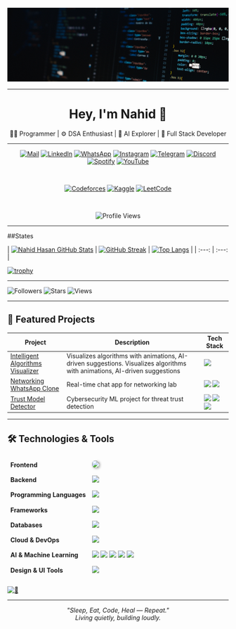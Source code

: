 ![](Cover%20Pic.png)

---

<h1 align="center">Hey, I'm Nahid 👋</h1>

<p align="center">
  👨‍💻 Programmer | ⚙️ DSA Enthusiast | 🤖 AI Explorer | 🧱 Full Stack Developer  
</p>

---

<!-- 🌐 Contact & Coding Profiles (Simple URLs) -->

<div align="center">

[![Mail](https://img.shields.io/badge/-Mail-c14438?style=flat&logo=Gmail&logoColor=white)](mailto:your-email@example.com "Connect via Email")
[![LinkedIn](https://img.shields.io/badge/-LinkedIn-0072b1?style=flat&logo=Linkedin&logoColor=white)](https://linkedin.com/in/your-linkedin "Connect on LinkedIn")
[![WhatsApp](https://img.shields.io/badge/-WhatsApp-4AC959?style=flat&logo=whatsapp&logoColor=white)](https://wa.me/your-number "Chat on WhatsApp")
[![Instagram](https://img.shields.io/badge/-Instagram-C13584?style=flat&logo=Instagram&logoColor=white)](https://instagram.com/your-instagram "Instagram Profile")
[![Telegram](https://img.shields.io/badge/-Telegram-0088CC?style=flat&logo=Telegram&logoColor=white)](https://t.me/your-telegram "Telegram Profile")
[![Discord](https://img.shields.io/badge/-Discord-5865F2?style=flat&logo=Discord&logoColor=white)](https://discord.com/your-discord "Discord Profile")
[![Spotify](https://img.shields.io/badge/-Spotify-1DB954?style=flat&logo=Spotify&logoColor=white)](https://spotify.com/your-spotify "Spotify Profile")
[![YouTube](https://img.shields.io/badge/-YouTube-FF0000?style=flat&logo=YouTube&logoColor=white)](https://youtube.com/your-channel "YouTube Channel")

<br />

[![Codeforces](https://img.shields.io/badge/-Codeforces-1F8ACB?style=flat&logo=codeforces&logoColor=white)](https://codeforces.com/profile/your-codeforces)
[![Kaggle](https://img.shields.io/badge/-Kaggle-20BEFF?style=flat&logo=kaggle&logoColor=white)](https://kaggle.com/your-kaggle)
[![LeetCode](https://img.shields.io/badge/-LeetCode-FFA116?style=flat&logo=leetcode&logoColor=white)](https://leetcode.com/your-leetcode)

<br />

![Profile Views](https://komarev.com/ghpvc/?username=nahiiiiid&color=blue)

</div>





---


##States

<!-- 🧠 GitHub Stats and Streaks -->
| [![Nahid Hasan GitHub Stats](https://github-readme-stats.vercel.app/api?username=nahiiiiid&show_icons=true&theme=ayu-mirage&count_private=true)](https://github.com/nahiiiiid) | [![GitHub Streak](https://github-readme-streak-stats.herokuapp.com/?user=nahiiiiid&theme=ayu-mirage)](https://github.com/nahiiiiid) | [![Top Langs](https://github-readme-stats.vercel.app/api/top-langs/?username=nahiiiiid&layout=compact&theme=ayu-mirage)](https://github.com/nahiiiiid) |
| :---: | :---: |


<!-- 🏆 GitHub Trophy Cabinet -->
[![trophy](https://github-profile-trophy.vercel.app/?username=nahiiiiid&theme=darkhub&margin-w=15&no-frame=true)](https://github.com/nahiiiiid)


---

![Followers](https://img.shields.io/github/followers/nahiiiiid?label=Follow&style=social)
![Stars](https://img.shields.io/github/stars/nahiiiiid?style=social)
![Views](https://komarev.com/ghpvc/?username=nahiiiiid&label=Profile%20views&color=blue&style=flat)

---

## 🚀 Featured Projects

| Project | Description | Tech Stack |
|--------|-------------|------------|
| [Intelligent Algorithms Visualizer](https://github.com/nahiiiiid/Intelligent-Algorithm-Visualizer) | Visualizes algorithms with animations, AI-driven suggestions. Visualizes algorithms with animations, AI-driven suggestions | <img src="https://skillicons.dev/icons?i=html,css,js,python" height="20"/> |
| [Networking WhatsApp Clone](https://github.com/nahiiiiid/networking-chat-app) | Real-time chat app for networking lab | <img src="https://skillicons.dev/icons?i=python" height="20"/> <img src="https://img.shields.io/badge/Socket.IO-010101?style=flat&logo=socket.io&logoColor=white" height="20"/> |
| [Trust Model Detector](https://github.com/nahiiiiid/trust-model-intel) | Cybersecurity ML project for threat trust detection | <img src="https://skillicons.dev/icons?i=python" height="20"/> <img src="https://img.shields.io/badge/Scikit--Learn-F7931E?style=flat&logo=scikit-learn&logoColor=white" height="20"/> <img src="https://img.shields.io/badge/ML-6B57FF?style=flat&logo=ml&logoColor=white" height="20"/> |


---


## 🛠 Technologies & Tools

<table style="border-collapse: separate; border-spacing: 0 10px;">
  <tr style="border-bottom: 1px solid #ccc;">
    <td><strong>Frontend</strong></td>
    <td>
      <img src="https://skillicons.dev/icons?i=html,css,js,ts,bootstrap,materialui,sass,tailwind,react,nextjs,vite,astro,redux" style="height:28px; box-shadow: 2px 2px 5px #aaa; border-radius: 6px;" />
    </td>
  </tr>
  <tr>
    <td><strong>Backend</strong></td>
    <td>
      <img src="https://skillicons.dev/icons?i=nodejs,express,nestjs,jest" style="height:28px;" />
    </td>
  </tr>
  <tr>
    <td><strong>Programming Languages</strong></td>
    <td>
      <img src="https://skillicons.dev/icons?i=js,ts,python,md" style="height:28px;" />
    </td>
  </tr>
  <tr>
    <td><strong>Frameworks</strong></td>
    <td>
      <img src="https://skillicons.dev/icons?i=django,graphql" style="height:28px;" />
    </td>
  </tr>
  <tr>
    <td><strong>Databases</strong></td>
    <td>
      <img src="https://skillicons.dev/icons?i=postgres,mysql,mongodb,supabase" style="height:28px;" />
    </td>
  </tr>
  <tr>
    <td><strong>Cloud & DevOps</strong></td>
    <td>
      <img src="https://skillicons.dev/icons?i=docker,git,linux,vscode,postman" style="height:28px;" />
    </td>
  </tr>
  <tr>
    <td><strong>AI & Machine Learning</strong></td>
    <td>
      <img src="https://skillicons.dev/icons?i=python" style="height:28px;" />
      <img src="https://img.shields.io/badge/Numpy-013243?style=for-the-badge&logo=numpy&logoColor=white" style="height:28px;" />
      <img src="https://img.shields.io/badge/Pandas-150458?style=for-the-badge&logo=pandas&logoColor=white" style="height:28px;" />
      <img src="https://img.shields.io/badge/Scikit--Learn-F7931E?style=for-the-badge&logo=scikit-learn&logoColor=white" style="height:28px;" />
      <img src="https://img.shields.io/badge/TensorFlow-FF6F00?style=for-the-badge&logo=tensorflow&logoColor=white" style="height:28px;" />
    </td>
  </tr>
  <tr>
    <td><strong>Design & UI Tools</strong></td>
    <td>
      <img src="https://skillicons.dev/icons?i=figma" style="height:28px;" />
    </td>
  </tr>
</table>

[<img width="100%" height="1" alt="🦑" src="https://gist.githubusercontent.com/lowlighter/3c6eaedf50273adfb7a510822672f570/raw/placeholder.svg">](#)


---




<p align="center">
  <i>"Sleep, Eat, Code, Heal — Repeat."</i><br>
  <i>Living quietly, building loudly.</i>
</p>








